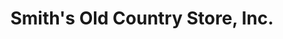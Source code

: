 ---
title: "Smith's Old Country Store, Inc."
url: /black-mountain/smiths-old-country-store-inc/
shop: general
---